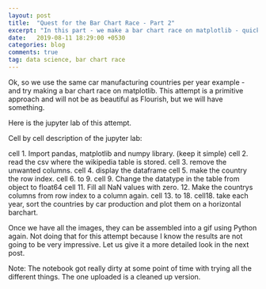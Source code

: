 ```yaml
---
layout: post
title:  "Quest for the Bar Chart Race - Part 2"
excerpt: "In this part - we make a bar chart race on matplotlib - quickly"
date:   2019-08-11 18:29:00 +0530
categories: blog
comments: true
tag: data science, bar chart race
---
```


Ok, so we use the same car manufacturing countries per year example - and try making a bar chart race on matplotlib.
This attempt is a primitive approach and will not be as beautiful as Flourish, but we will have something.

Here is the jupyter lab of this attempt.

Cell by cell description of the jupyter lab:

cell 1.	Import pandas, matplotlib and numpy library. (keep it simple)
cell 2.	read the csv where the wikipedia table is stored.
cell 3.	remove the unwanted columns.
cell 4.	display the dataframe
cell 5.	make the country the row index.
cell 6.  to 9.
cell 9.	 Change the datatype in the table from object to float64
cell 11.	Fill all NaN values with zero.
12.	Make the countrys columns from row index to a column again.
cell 13. to 18.
cell18.	take each year, sort the countries by car production and plot them on a horizontal barchart.

Once we have all the images, they can be assembled into a gif using Python again. Not doing that for this attempt because I know the results are not going to be very impressive. Let us give it a more detailed look in the next post.

Note: The notebook got really dirty at some point of time with trying all the different things. The one uploaded is a cleaned up version.
